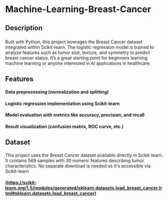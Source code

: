 # Machine-Learning-Breast-Cancer

## Description
##### 
Built with Python, this project leverages the Breast Cancer dataset integrated within Scikit-learn. The logistic regression model is trained to analyze features such as tumor size, texture, and symmetry to predict breast cancer status. It’s a great starting point for beginners learning machine learning or anyone interested in AI applications in healthcare.
## Features
####
#### Data preprocessing (normalization and splitting)
#### Logistic regression implementation using Scikit-learn
#### Model evaluation with metrics like accuracy, precision, and recall
#### Result visualization (confusion matrix, ROC curve, etc.)
## Dataset
#### 
This project uses the Breast Cancer dataset available directly in Scikit-learn. It contains 569 samples with 30 numeric features describing tumor characteristics. No separate download is needed as it's accessible via Scikit-learn
#### (https://scikit-learn.org/1.5/modules/generated/sklearn.datasets.load_breast_cancer.html#sklearn.datasets.load_breast_cancer)
